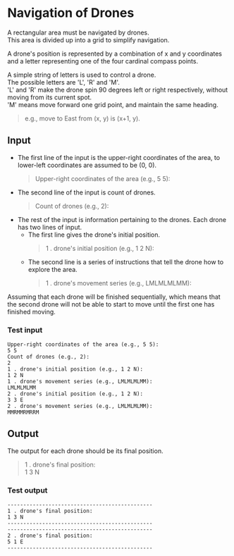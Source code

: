 # Navigation of Drones
A rectangular area must be navigated by drones.  
This area is divided up into a grid to simplify navigation.  
  
A drone's position is represented by a combination of x and y coordinates and a letter representing one of the four cardinal compass points.  
  
A simple string of letters is used to control a drone.  
The possible letters are 'L', 'R' and 'M'.  
'L' and 'R' make the drone spin 90 degrees left or right respectively, without moving from its current spot.  
'M' means move forward one grid point, and maintain the same heading.  
> e.g., move to East from (x, y) is (x+1, y).  

## Input
* The first line of the input is the upper-right coordinates of the area, to lower-left coordinates are assumed to be (0, 0).
  > Upper-right coordinates of the area (e.g., 5 5):  
* The second line of the input is count of drones.
  > Count of drones (e.g., 2):
* The rest of the input is information pertaining to the drones. Each drone has two lines of input.
  * The first line gives the drone's initial position.
     > 1 . drone's initial position (e.g., 1 2 N):
  * The second line is a series of instructions that tell the drone how to explore the area.
     > 1 . drone's movement series (e.g., LMLMLMLMM):

Assuming that each drone will be finished sequentially, which means that the second drone will not be able to start to move until the first one has finished moving.  

### Test input
```
Upper-right coordinates of the area (e.g., 5 5): 
5 5
Count of drones (e.g., 2): 
2
1 . drone's initial position (e.g., 1 2 N): 
1 2 N
1 . drone's movement series (e.g., LMLMLMLMM): 
LMLMLMLMM
2 . drone's initial position (e.g., 1 2 N): 
3 3 E
2 . drone's movement series (e.g., LMLMLMLMM): 
MMRMMRMRRM
```

## Output
The output for each drone should be its final position.
> 1 . drone's final position:   
1 3 N

### Test output
```
----------------------------------------------
1 . drone's final position: 
1 3 N
----------------------------------------------
----------------------------------------------
2 . drone's final position: 
5 1 E
----------------------------------------------

```

